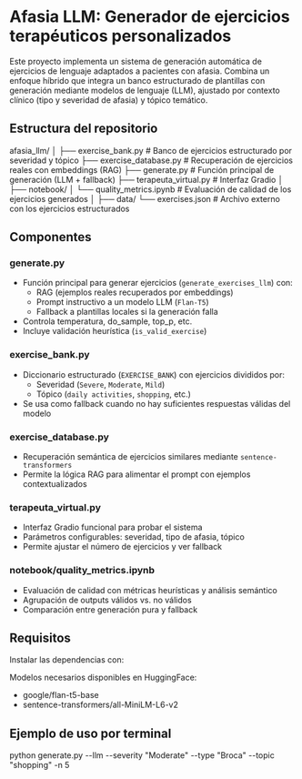 # Afasia LLM: Generador de ejercicios terapéuticos personalizados

Este proyecto implementa un sistema de generación automática de ejercicios de lenguaje adaptados a pacientes con afasia. Combina un enfoque híbrido que integra un banco estructurado de plantillas con generación mediante modelos de lenguaje (LLM), ajustado por contexto clínico (tipo y severidad de afasia) y tópico temático.

## Estructura del repositorio
afasia_llm/
│
├── exercise_bank.py # Banco de ejercicios estructurado por severidad y tópico
├── exercise_database.py # Recuperación de ejercicios reales con embeddings (RAG)
├── generate.py # Función principal de generación (LLM + fallback)
├── terapeuta_virtual.py # Interfaz Gradio
│
├── notebook/
│ └── quality_metrics.ipynb # Evaluación de calidad de los ejercicios generados
│
├── data/
  └── exercises.json # Archivo externo con los ejercicios estructurados

## Componentes

### generate.py

- Función principal para generar ejercicios (`generate_exercises_llm`) con:
  - RAG (ejemplos reales recuperados por embeddings)
  - Prompt instructivo a un modelo LLM (`Flan-T5`)
  - Fallback a plantillas locales si la generación falla
- Controla temperatura, do_sample, top_p, etc.
- Incluye validación heurística (`is_valid_exercise`)

### exercise_bank.py

- Diccionario estructurado (`EXERCISE_BANK`) con ejercicios divididos por:
  - Severidad (`Severe`, `Moderate`, `Mild`)
  - Tópico (`daily activities`, `shopping`, etc.)
- Se usa como fallback cuando no hay suficientes respuestas válidas del modelo

### exercise_database.py

- Recuperación semántica de ejercicios similares mediante `sentence-transformers`
- Permite la lógica RAG para alimentar el prompt con ejemplos contextualizados

### terapeuta_virtual.py

- Interfaz Gradio funcional para probar el sistema
- Parámetros configurables: severidad, tipo de afasia, tópico
- Permite ajustar el número de ejercicios y ver fallback

### notebook/quality_metrics.ipynb

- Evaluación de calidad con métricas heurísticas y análisis semántico
- Agrupación de outputs válidos vs. no válidos
- Comparación entre generación pura y fallback

## Requisitos

Instalar las dependencias con:


Modelos necesarios disponibles en HuggingFace:

- google/flan-t5-base
- sentence-transformers/all-MiniLM-L6-v2

## Ejemplo de uso por terminal

python generate.py --llm
--severity "Moderate"
--type "Broca"
--topic "shopping"
-n 5

